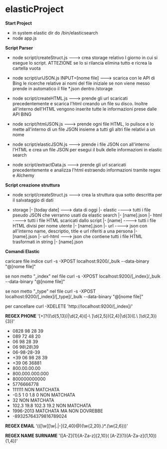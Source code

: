# elasticProject

**Start Project**

- in system elastic dir do /bin/elasticsearch
- node app.js

**Script Parser**
- node script/createStruct.js ---> crea storage relativo l giorno in cui si esegue lo script. ATTEZIONE se lo si rilancia elimina tutto e ricrea la cartella vuota

- node script/urlJSON.js INPUT=[nome file] ---> scarica con le API di Bing le ricerche relative ai nomi del file iniziale se non viene messo prende in automatico il file *.json dentro /storage

- node script/createHTML.js ---> prende gli url scaricati precedentemente e scarica l'html creando un file su disco. Inoltre all'interno dell'HTML vengono inserite tutte le informazioni prese dalle API BING

- node script/htmlJSON.js ---> prende ogni file HTML, lo pulisce e lo mette all'interno di un file JSON insieme a tutti gli altri file relativi a un nome

- node script/elasticJSON.js ---> prende i file JSON con all'interno l'HTML e crea un file JSON per esegui il bulk delle informazioni in elastic search

- node script/extractData.js ---> prende gli url scaricati precedentemente e analizza l'html estraendo informazioni tramite regex e Alchemy

**Script creazione struttura**

- node script/createStruct.js ---> crea la struttura qua sotto descritta per il salvataggio di dati

- storage
	|- [today date] ---> data di oggi
		|- elastic ----> tutti i file pseudo JSON che verranno usati da elastic search
			|- [name].json
		|- html ----> tutti i file HTML scaricati dallo script
			|- [name] ----> tutti i file HTML divisi per nome utente
				|- [name].json
		|- url ----> json con all'interno name, descriptio, title e url riferiti a una persona
			|- [name].json
		|- url-html ---> json che contiene tutti i file HTML trasformati in string
			|- [name].json

**Comandi Elastic**

caricare file indice
curl -s -XPOST localhost:9200/_bulk --data-binary "@[nome file]"

se non metto "_index" nel file
curl -s -XPOST localhost:9200/[_index]/_bulk --data-binary "@[nome file]"

se non metto "_type" nel file
curl -s -XPOST localhost:9200/[_index]/[_type]/_bulk --data-binary "@[nome file]"

per cancellare
curl -XDELETE 'http://localhost:9200/[_index]/'


**REGEX PHONE**
'[\+]?((\d{5,13})|\d{2,4}([\-\\ ]\d{2,5}){2,4}|\d{3}([\.\\ ]\d{2,3}){3})'

- 0828 98 28 39
- 089 72 48 20
- 06 98 28 39
- 06 98\28\39
- 06-98-28-39
- +39 06 98 28 39
- +39 06 36881
- 800.00.00.00
- 800.000.000.000
- 800000000000
- 5776666778
- 111111    NON MATCHATA
- -0.5 1 0 1.8 0    NON MATCHATA
- 32    NON MATCHATA
- 102.3 19.8 102.3 19.2    NON MATCHATA
- 1996-2013    MATCHATA MA NON DOVREBBE
- -89325764379816789024

**REGEX EMAIL**
'(([\w][\w|\.|\-]{2,40}\@)(\w{2,20}.)*.(\w{2,6}))'

**REGEX NAME SURNAME**
'([A-Z]{1}[A-Za-z]{2,10}( [A-Z]{1}[A-Za-z]{1,10}){1,4})'
